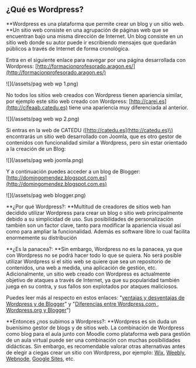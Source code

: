 ## ¿Qué es Wordpress?

**Wordpress es una plataforma que permite crear un blog y un sitio web. **Un sitio web consiste en una agrupación de páginas web que se encuentran bajo una misma dirección de Internet. Un blog consiste en un sitio web donde su autor puede ir escribiendo mensajes que quedarán públicos a través de Internet de forma cronológica.

Entra en el siguiente enlace para navegar por una página desarrollada con Wordpress: [http://formacionprofesorado.aragon.es/](http://formacionprofesorado.aragon.es/)

![](/assets/pag web wp 1.png)

No todos los sitios web creados con Wordpress tienen apariencia similar, por ejemplo este sitio web creado con Wordpress: [http://carei.es](http://cifeaab.catedu.es) tiene una apariencia muy diferenciada al anterior.

![](/assets/pag web wp 2.png)

Si entras en la web de CATEDU \([http://catedu.es](http://catedu.es)\) encontrarás un sitio web desarrollado con Joomla, que es otro gestor de contenidos con funcionalidad similar a Wordpress, pero sin estar orientado a la creación de un Blog:

![](/assets/pag web joomla.png)

Y a continuación puedes acceder a un blog de Blogger: [http://domingomendez.blogspot.com.es](http://domingomendez.blogspot.com.es)

![](/assets/pag web blogger.png)

**¿Por qué Wordpress?: **Multitud de creadores de sitios web han decidido utilizar Wordpress para crear un blog o sitio web principalmente debido a su simplicidad de uso. Sus posibilidades de personalización también son un factor clave, tanto para modificar la apariencia visual así como para ampliar la funcionalidad. Además es software libre lo cual facilita enormemente su distribución

**¿Es la panacea?: **Sin embargo, Wordpress no es la panacea, ya que con Wordpress no se podrá hacer todo lo que se quiera. No será posible utilizar Wordpress si el sitio web se quiere que sea un repositorio de contenidos, una web a medida, una aplicación de gestión, etc. Adicionalmente, un sitio web creado con Wordpress es actualmente objetivo de ataques a través de Internet, ya que su popularidad también juega en su contra, y sus fallos son explotados por ataques maliciosos.

Puedes leer más al respecto en estos enlaces: "[ventajas y desventajas de Wordpress y de Blogger](http://www.marketingguerrilla.es/wordpress-blog-o-blogger-por-que-tarde-o-temprano-tendras-que-pasarte/#)" y "[Diferencias entre Wordpress.com , Wordpress.org y Blogger](https://www.ciudadano2cero.com/diferencias-wordpress-blogger/)"\)

**Entonces ¿nos subimos a Wordpress?: **Wordpress es sin duda un buenísimo gestor de blogs y de sitios web. La combinación de Wordpress como blog para el aula junto con Moodle como plataforma web para gestión de un aula virtual puede ser una combinación con muchas posibilidades didácticas. Sin embargo, es recomendable valorar otras alternativas antes de elegir a ciegas crear un sitio con Wordpress, por ejemplo: [Wix](https://es.wix.com/), [Weebly](https://www.weebly.com/es), [Webnode](https://www.webnode.es/), [Google Sites](https://gsuite.google.com/intl/es/products/sites/), etc.

